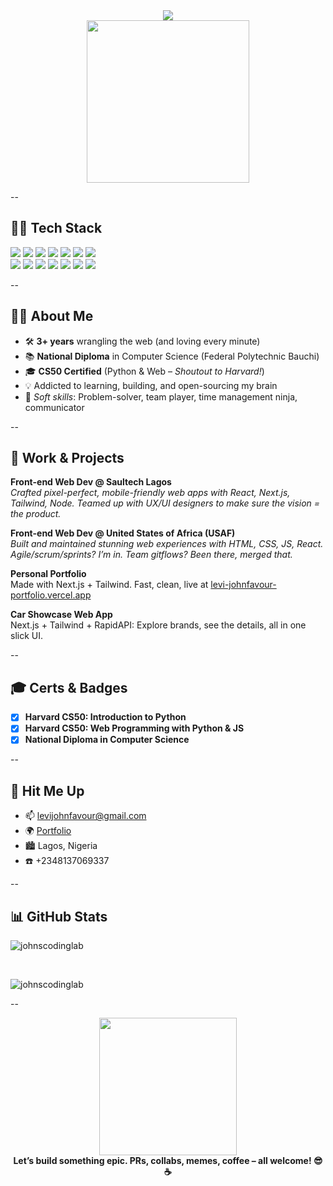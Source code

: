 <div align="center">
  <img src="https://readme-typing-svg.herokuapp.com/?lines=Hey,+I'm+Levi+John+Favour!;Software+Engineer+%7C+Fullstack+Dev+%7C+Tech+Nerd;Open+Source+Enthusiast+%7C+Cool+Boy+Vibes&center=true&size=22" />
  <br>
  <img src="https://media.giphy.com/media/QTfX9Ejfra3ZmNxh6B/giphy.gif" width="260" />
</div>

--

## 👨‍💻 Tech Stack

<div align="">

  <img src="https://img.shields.io/badge/HTML5-E44D26?style=for-the-badge&logo=html5&logoColor=fff"/>
  <img src="https://img.shields.io/badge/CSS3-1572B6?style=for-the-badge&logo=css3&logoColor=fff"/>
  <img src="https://img.shields.io/badge/JavaScript-F7DF1E?style=for-the-badge&logo=javascript&logoColor=000"/>
  <img src="https://img.shields.io/badge/TypeScript-3178C6?style=for-the-badge&logo=typescript&logoColor=fff"/>
  <img src="https://img.shields.io/badge/React-20232A?style=for-the-badge&logo=react&logoColor=61DAFB"/>
  <img src="https://img.shields.io/badge/NextJS-000?style=for-the-badge&logo=next.js&logoColor=fff"/>
  <img src="https://img.shields.io/badge/Node.js-339933?style=for-the-badge&logo=nodedotjs&logoColor=fff"/>
  <br/>
  <img src="https://img.shields.io/badge/Tailwind_CSS-38B2AC?style=for-the-badge&logo=tailwind-css&logoColor=fff"/>
  <img src="https://img.shields.io/badge/Django-092E20?style=for-the-badge&logo=django&logoColor=fff"/>
  <img src="https://img.shields.io/badge/SpringBoot-6DB33F?style=for-the-badge&logo=springboot&logoColor=fff"/>
  <img src="https://img.shields.io/badge/Python-3776AB?style=for-the-badge&logo=python&logoColor=fff"/>
  <img src="https://img.shields.io/badge/Postgres-4169E1?style=for-the-badge&logo=postgresql&logoColor=fff"/>
  <img src="https://img.shields.io/badge/MongoDB-47A248?style=for-the-badge&logo=mongodb&logoColor=fff"/>
  <img src="https://img.shields.io/badge/Git-F05032?style=for-the-badge&logo=git&logoColor=fff"/>
</div>

--

## 🧑‍💻 About Me

- 🛠️ **3+ years** wrangling the web (and loving every minute)
- 📚 **National Diploma** in Computer Science (Federal Polytechnic Bauchi)
- 🎓 **CS50 Certified** (Python & Web – *Shoutout to Harvard!*)
- 💡 Addicted to learning, building, and open-sourcing my brain
- 🧠 *Soft skills*: Problem-solver, team player, time management ninja, communicator

--

## 💼 Work & Projects

**Front-end Web Dev @ Saultech Lagos**  
_Crafted pixel-perfect, mobile-friendly web apps with React, Next.js, Tailwind, Node. Teamed up with UX/UI designers to make sure the vision = the product._

**Front-end Web Dev @ United States of Africa (USAF)**  
_Built and maintained stunning web experiences with HTML, CSS, JS, React. Agile/scrum/sprints? I’m in. Team gitflows? Been there, merged that._

**Personal Portfolio**  
Made with Next.js + Tailwind. Fast, clean, live at [levi-johnfavour-portfolio.vercel.app](https://levi-johnfavour-portfolio.vercel.app)

**Car Showcase Web App**  
Next.js + Tailwind + RapidAPI: Explore brands, see the details, all in one slick UI.

--

## 🎓 Certs & Badges

- [x] **Harvard CS50: Introduction to Python**
- [x] **Harvard CS50: Web Programming with Python & JS**
- [x] **National Diploma in Computer Science**

--

## 🤙 Hit Me Up

- 📫 [levijohnfavour@gmail.com](mailto:levijohnfavour@gmail.com)
- 🌍 [Portfolio](https://levi-johnfavour-portfolio.vercel.app)
- 🏙️ Lagos, Nigeria
- ☎️ +2348137069337

--

## 📊 GitHub Stats

<div align="left">
  <p><img  src="https://github-readme-stats.vercel.app/api/top-langs?username=johnscodinglab&show_icons=true&locale=en&layout=compact" alt="johnscodinglab" /></p>
<br/>

<p><img  src="https://github-readme-streak-stats.herokuapp.com/?user=johnscodinglab&" alt="johnscodinglab" /></p>
</div>

--

<div align="center">
  <img src="https://media.giphy.com/media/RbDKaczqWovIugyJmW/giphy.gif" width="220"/>
  <br />
  <strong>Let’s build something epic. PRs, collabs, memes, coffee – all welcome! 😎☕</strong>
</div>
